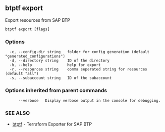 ## btptf export

Export resources from SAP BTP

```
btptf export [flags]
```

### Options

```
  -c, --config-dir string   folder for config generation (default "generated_configurations")
  -d, --directory string    ID of the directory
  -h, --help                help for export
  -r, --resources string    comma seperated string for resources (default "all")
  -s, --subaccount string   ID of the subaccount
```

### Options inherited from parent commands

```
      --verbose   Display verbose output in the console for debugging.
```

### SEE ALSO

* [btptf](btptf.md)	 - Terraform Exporter for SAP BTP

